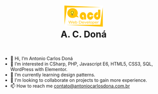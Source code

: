 <h1 align="center">
<br>
<img src="https://github.com/acdona/acd-images/blob/main/images/acd-logotipo-3-2022.png" alt="acdona" width="120">
<br>
A. C. <b>Doná</b>
</h1>
<br>

- 👋 Hi, I’m Antonio Carlos Doná
- 👀 I’m interested in CSharp, PHP, Javascript E6, HTML5, CSS3, SQL, WordPress with Elementor.
- 🌱 I’m currently learning design patterns.
- 💞️ I'm looking to collaborate on projects to gain more experience.
- 📫 How to reach me contato@antoniocarlosdona.com.br

<!---
acdona/acdona is a ✨ special ✨ repository because its `README.md` (this file) appears on your GitHub profile.
You can click the Preview link to take a look at your changes.
--->
